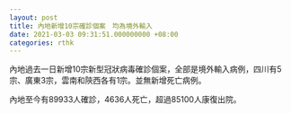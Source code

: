 ```yaml
---
layout: post
title: 內地新增10宗確診個案　均為境外輸入
date: 2021-03-03 09:31:51.000000000 +08:00
categories: rthk
---
```


內地過去一日新增10宗新型冠狀病毒確診個案，全部是境外輸入病例，四川有5宗、廣東3宗，雲南和陝西各有1宗。並無新增死亡病例。

內地至今有89933人確診，4636人死亡，超過85100人康復出院。
